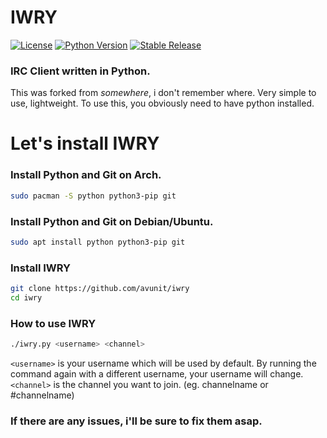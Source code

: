# IWRY

[![License](https://img.shields.io/badge/license-MIT-blue.svg)](https://raw.githubusercontent.com/smicallef/spiderfoot/master/LICENSE)
[![Python Version](https://img.shields.io/badge/python-3.7+-green)](https://www.python.org)
[![Stable Release](https://img.shields.io/badge/version-4.0-blue.svg)](https://github.com/smicallef/spiderfoot/releases/tag/v4.0)

### IRC Client written in Python.

This was forked from *somewhere*, i don't remember where. Very simple to use, lightweight. To use this, you obviously need to have python installed. 

# Let's install IWRY

### Install Python and Git on Arch.

```sh
sudo pacman -S python python3-pip git
```

### Install Python and Git on Debian/Ubuntu.

```sh
sudo apt install python python3-pip git
```

### Install IWRY

```sh
git clone https://github.com/avunit/iwry
cd iwry
```

### How to use IWRY

```sh
./iwry.py <username> <channel>
```

`<username>` is your username which will be used by default. By running the command again with a different username, your username will change. `<channel>` is the channel you want to join. (eg. channelname or #channelname)

### If there are any issues, i'll be sure to fix them asap.
